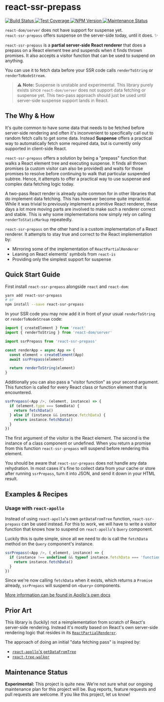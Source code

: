 # react-ssr-prepass

<p>
  <a href="https://travis-ci.com/FormidableLabs/react-ssr-prepass">
    <img alt="Build Status" src="https://travis-ci.com/FormidableLabs/react-ssr-prepass.svg?branch=master" />
  </a>
  <a href="https://codecov.io/gh/FormidableLabs/react-ssr-prepass">
    <img alt="Test Coverage" src="https://codecov.io/gh/FormidableLabs/react-ssr-prepass/branch/master/graph/badge.svg" />
  </a>
  <a href="https://npmjs.com/package/react-ssr-prepass">
    <img alt="NPM Version" src="https://img.shields.io/npm/v/react-ssr-prepass.svg" />
  </a>
  <a href="https://github.com/FormidableLabs/react-ssr-prepass#maintenance-status">
    <img alt="Maintenance Status" src="https://img.shields.io/badge/maintenance-experimental-blueviolet.svg" />
  </a>
</p>

<p>
  <code>react-dom/server</code> does not have support for suspense yet.<br />
  <code>react-ssr-prepass</code> offers suspense on the server-side today, until it does. ✨
</p>

`react-ssr-prepass` is a **partial server-side React renderer** that does a prepass
on a React element tree and suspends when it finds thrown promises. It also
accepts a visitor function that can be used to suspend on anything.

You can use it to fetch data before your SSR code calls `renderToString` or
`renderToNodeStream`.

> ⚠️ **Note:** Suspense is unstable and experimental. This library purely
> exists since `react-dom/server` does not support data fetching or suspense
> yet. This two-pass approach should just be used until server-side suspense
> support lands in React.

## The Why & How

It's quite common to have some data that needs to be fetched before
server-side rendering and often it's inconvenient to specifically call
out to random fetch calls to get some data. Instead **Suspense**
offers a practical way to automatically fetch some required data,
but is currently only supported in client-side React.

`react-ssr-prepass` offers a solution by being a "prepass" function
that walks a React element tree and executing suspense. It finds all
thrown promises (a custom visitor can also be provided) and waits for
those promises to resolve before continuing to walk that particular
suspended subtree. Hence, it attempts to offer a practical way to
use suspense and complex data fetching logic today.

A two-pass React render is already quite common for in other libraries
that do implement data fetching. This has however become quite impractical.
While it was trivial to previously implement a primitive React renderer,
these days a lot more moving parts are involved to make such a renderer
correct and stable. This is why some implementations now simply rely
on calling `renderToStaticMarkup` repeatedly.

`react-ssr-prepass` on the other hand is a custom implementation
of a React renderer. It attempts to stay true and correct to the
React implementation by:

- Mirroring some of the implementation of `ReactPartialRenderer`
- Leaning on React elements' symbols from `react-is`
- Providing only the simplest support for suspense

## Quick Start Guide

First install `react-ssr-prepass` alongside `react` and `react-dom`:

```sh
yarn add react-ssr-prepass
# or
npm install --save react-ssr-prepass
```

In your SSR code you may now add it in front of your usual `renderToString`
or `renderToNodeStream` code:

```js
import { createElement } from 'react'
import { renderToString } from 'react-dom/server'

import ssrPrepass from 'react-ssr-prepass'

const renderApp = async App => {
  const element = createElement(App)
  await ssrPrepass(element)

  return renderToString(element)
}
```

Additionally you can also pass a "visitor function" as your second argument.
This function is called for every React class or function element that is
encountered.

```js
ssrPrepass(<App />, (element, instance) => {
  if (element.type === SomeData) {
    return fetchData()
  } else if (instance && instance.fetchData) {
    return instance.fetchData()
  }
})
```

The first argument of the visitor is the React element. The second is
the instance of a class component or undefined. When you return
a promise from this function `react-ssr-prepass` will suspend before
rendering this element.

You should be aware that `react-ssr-prepass` does not handle any
data rehydration. In most cases it's fine to collect data from your cache
or store after running `ssrPrepass`, turn it into JSON, and send it
down in your HTML result.

## Examples & Recipes

### Usage with `react-apollo`

Instead of using `react-apollo`'s own `getDataFromTree` function, `react-ssr-prepass`
can be used instead. For this to work, we will have to write a visitor function
that knows how to suspend on `react-apollo`'s `Query` component.

Luckily this is quite simple, since all we need to do is call the `fetchData`
method on the `Query` component's instance.

```js
ssrPrepass(<App />, (_element, instance) => {
  if (instance !== undefined && typeof instance.fetchData === 'function') {
    return instance.fetchData()
  }
})
```

Since we're now calling `fetchData` when it exists, which returns a `Promise`
already, `ssrPrepass` will suspend on `<Query>` components.

[More information can be found in Apollo's own docs](https://www.apollographql.com/docs/react/features/server-side-rendering.html#getDataFromTree)

## Prior Art

This library is (luckily) not a reimplementation from scratch of
React's server-side rendering. Instead it's mostly based on
React's own server-side rendering logic that resides in its
[`ReactPartialRenderer`](https://github.com/facebook/react/blob/13645d2/packages/react-dom/src/server/ReactPartialRenderer.js).

The approach of doing an initial "data fetching pass" is inspired by:

- [`react-apollo`'s `getDataFromTree`](https://github.com/apollographql/react-apollo/blob/master/src/getDataFromTree.ts)
- [`react-tree-walker`](https://github.com/ctrlplusb/react-tree-walker)

## Maintenance Status

**Experimental:** This project is quite new. We're not sure what our ongoing maintenance plan for this project will be. Bug reports, feature requests and pull requests are welcome. If you like this project, let us know!
